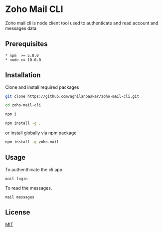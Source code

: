# Zoho Mail CLI

Zoho mail cli is node client tool used to authenticate and read account and messages data

## Prerequisites
    * npm  >= 5.0.0
    * node >= 10.0.0

## Installation

Clone and install required packages
```bash
git clone https://github.com/aghilanbaskar/zoho-mail-cli.git

cd zoho-mail-cli

npm i

npm install -g .
```

or install globally via npm package
```sh
npm install -g zoho-mail
```

## Usage

To authenthicate the cli app.
```cli
mail login
```
To read the messages.
```cli
mail messages
```

## License
[MIT](https://choosealicense.com/licenses/mit/)